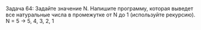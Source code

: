 Задача 64: Задайте значение N. Напишите программу, которая выведет все натуральные числа в промежутке от N до 1 (используйте рекурсию).
N = 5 -> 5, 4, 3, 2, 1
